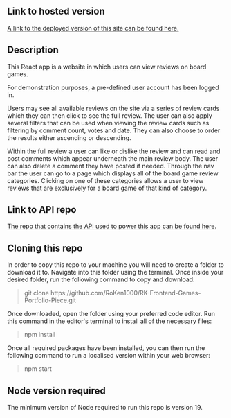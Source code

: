 ## Link to hosted version
<a href="https://nc-game-review-site.netlify.app/">A link to the deployed version of this site can be found here.</a>


## Description
This React app is a website in which users can view reviews on board games.

For demonstration purposes, a pre-defined user account has been logged in.

Users may see all available reviews on the site via a series of review cards which they can then click to see the full review. The user can also apply several filters that can be used when viewing the review cards such as filtering by comment count, votes and date. They can also choose to order the results either ascending or descending. 

Within the full review a user can like or dislike the review and can read and post comments which appear underneath the main review body. The user can also delete a comment they have posted if needed. Through the nav bar the user can go to a page which displays all of the board game review categories. Clicking on one of these categories allows a user to view reviews that are exclusively for a board game of that kind of category.

## Link to API repo
<a href="https://github.com/RoKen1000/RK-Backend-Games-Portfolio-Piece">The repo that contains the API used to power this app can be found here.</a>

## Cloning this repo
In order to copy this repo to your machine you will need to create a folder to download it to. Navigate into this folder using the terminal. Once inside your desired folder, run the following command to copy and download:
>git clone <span>https://</span>github.com/RoKen1000/RK-Frontend-Games-Portfolio-Piece.git

Once downloaded, open the folder using your preferred code editor. Run this command in the editor's terminal to install all of the necessary files:
>npm install

Once all required packages have been installed, you can then run the following command to run a localised version within your web browser:
>npm start

## Node version required
The minimum version of Node required to run this repo is version 19. 